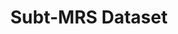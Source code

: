---
layout: page
title: Subt-MRS Dataset
description: <ul><li>This project was an year-long endeavor, where I co-led a team of 5 in acquiring a 2 TB SubT-MRS SLAM dataset, collected on 3 UGVs and 1 Boston Dynamics Spot, 5 sensors including RGB camera, thermal camera, IMU, and LIDAR, and 5 locations with different characteristics</li><li>As a part of data analysis, I implemented and evaluated 4 state-of-the-art SLAM algorithms, LIO-SAM, LOAM, FAST-LIO, and CLINS on the dataset to gauge the difficulty of the dataset</li><li>I also designed multiple Python3 scripts for dataset cleaning and statistics generation. I also implemented a PyTorch DataLoader for the dataset and integrated it into a pip package</li><li>I integrated real-time point cloud colorization into the SuperOdometry algorithm by field-of-view analysis between RGB camera and LIDAR for improving visualizations</li></ul>
img: assets/img/projects/research/subt_mrs/dataset_video_short.gif
redirect: https://superodometry.com/datasets
importance: 0
category: Research
---